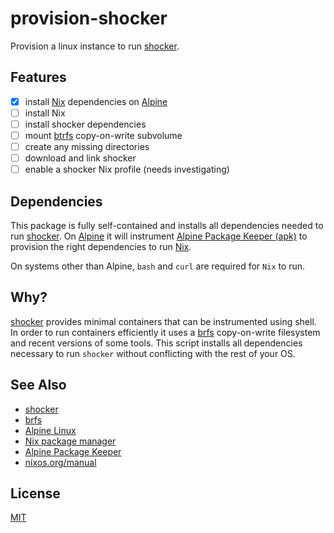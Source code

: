 # provision-shocker
Provision a linux instance to run [shocker][0].

## Features
- [x] install [Nix][3] dependencies on [Alpine][2]
- [ ] install Nix
- [ ] install shocker dependencies
- [ ] mount [btrfs][1] copy-on-write subvolume
- [ ] create any missing directories
- [ ] download and link shocker
- [ ] enable a shocker Nix profile (needs investigating)

## Dependencies
This package is fully self-contained and installs all dependencies needed to
run [shocker][0]. On [Alpine][2] it will instrument
[Alpine Package Keeper (apk)][4] to provision the right dependencies to run
[Nix][3].

On systems other than Alpine, `bash` and `curl` are required for `Nix` to run.

## Why?
[shocker][0] provides minimal containers that can be instrumented using shell.
In order to run containers efficiently it uses a [brfs][1] copy-on-write
filesystem and recent versions of some tools. This script installs all
dependencies necessary to run `shocker` without conflicting with the rest of
your OS.

## See Also
- [shocker][0]
- [brfs][1]
- [Alpine Linux][2]
- [Nix package manager][3]
- [Alpine Package Keeper][4]
- [nixos.org/manual][5]

## License
[MIT](https://tldrlegal.com/license/mit-license)

[0]: https://github.com/stamf/shocker
[1]: https://en.wikipedia.org/wiki/Btrfs
[2]: http://alpinelinux.org/
[3]: https://nixos.org/nix/
[4]: http://wiki.alpinelinux.org/wiki/Alpine_Linux_package_management
[5]: http://nixos.org/nix/manual/
